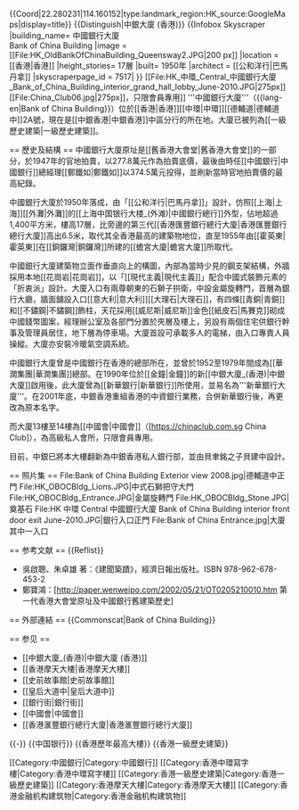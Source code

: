 {{Coord|22.280231|114.160152|type:landmark_region:HK_source:GoogleMaps|display=title}}
{{Distinguish|中銀大廈 (香港)}}
{{Infobox Skyscraper
|building_name= 中國銀行大廈<br>Bank of China Building
|image = [[File:HK_OldBankOfChinaBuilding_Queensway2.JPG|200 px]]
|location = [[香港|香港]]
|height_stories= 17層
|built= 1950年
|architect = [[公和洋行|巴馬丹拿]]
|skyscraperpage_id = 7517|
}}
[[File:HK_中環_Central_中國銀行大廈_Bank_of_China_Building_interior_grand_hall_lobby_June-2010.JPG|275px]]
[[File:China_Club06.jpg|275px]]，只限會員專用]]
'''中國銀行大廈'''（{{lang-en|Bank of China Building}}）位於[[香港|香港]][[中環|中環]][[德輔道|德輔道中]]2A號，現在是[[中銀香港|中銀香港]]中區分行的所在地。大廈已被列為[[一級歷史建築|一級歷史建築]]。

== 歷史及結構 ==
中國銀行大廈原址是[[舊香港大會堂|舊香港大會堂]]的一部分，於1947年的官地拍賣，以277.8萬元作為拍賣底價，最後由時任[[中國銀行|中國銀行]]總經理[[鄭鐵如|鄭鐵如]]以374.5萬元投得，並刷新當時官地拍賣價的最高紀錄。

中國銀行大廈於1950年落成，由「[[公和洋行|巴馬丹拿]]」設計，仿照[[上海|上海]][[外灘|外灘]]的[[上海中国银行大楼_(外滩)|中國銀行總行]]外型，佔地超過1,400平方米，樓高17層，比旁邊的第三代[[香港匯豐銀行總行大廈|香港匯豐銀行總行大廈]]高出6.5米，取代其全香港最高的建築物地位，直至1955年由[[霍英東|霍英東]]在[[銅鑼灣|銅鑼灣]]所建的[[蟾宮大廈|蟾宮大廈]]所取代。

中國銀行大廈建築物立面作垂直向上的構圖，內部為當時少見的鋼支架結構，外牆採用本地[[花崗岩|花崗岩]]，以「[[現代主義|現代主義]]」配合中國式裝飾元素的「折衷派」設計。大廈入口有兩尊朝東的石獅子拱衛，中設金屬旋轉門，首層為銀行大廳，牆面舖設入口[[意大利|意大利]][[大理石|大理石]]，有四條[[青銅|青銅]]和[[不鏽鋼|不鏽鋼]]飾柱，天花採用[[威尼斯|威尼斯]]金色[[紙皮石|馬賽克]]砌成中國錢幣圖案，經理辦公室及各部門分置於夾層及樓上，另設有兩個住宅供銀行幹事及管理員居住，地下層為停車場。大廈首設可承載多人的電梯，由入口專責人員操縱。大廈亦安裝冷暖氣空調系統。

中國銀行大廈曾是中國銀行在香港的總部所在，並曾於1952至1979年間成為[[華潤集團|華潤集團]]總部。在1990年位於[[金鐘|金鐘]]的新[[中銀大廈_(香港)|中銀大廈]]啟用後，此大廈曾為[[新華銀行|新華銀行]]所使用，並易名為'''新華銀行大廈'''。在2001年底，中銀香港重組香港的中資銀行業務，合併新華銀行後，再更改為原本名字。

而大廈13樓至14樓為[[中國會|中國會]]（[https://chinaclub.com.sg China Club]），為高級私人會所，只限會員專用。

目前，中銀已將本大樓翻新為中銀香港私人銀行部，並由貝聿銘之子貝建中設計。

== 照片集 ==
<gallery>
File:Bank of China Building Exterior view 2008.jpg|德輔道中正門
File:HK_OBOCBldg_Lions.JPG|中式石獅把守大門
File:HK_OBOCBldg_Entrance.JPG|金屬旋轉門
File:HK_OBOCBldg_Stone.JPG|奠基石
File:HK 中環 Central 中國銀行大廈 Bank of China Building interior front door exit June-2010.JPG|銀行入口正門
File:Bank of China Entrance.jpg|大廈其中一入口
</gallery>

== 参考文献 ==
{{Reflist}}
* 吳啟聰、朱卓雄 著：《建聞築蹟》，經濟日報出版社。ISBN 978-962-678-453-2
* 鄭寶鴻：[http://paper.wenweipo.com/2002/05/21/OT0205210010.htm 第一代香港大會堂原址及中國銀行舊建築歷史]

== 外部連結 ==
{{Commonscat|Bank of China Building}}

== 参见 ==
* [[中銀大廈_(香港)|中銀大廈 (香港)]]
* [[香港摩天大樓|香港摩天大樓]]
* [[史前故事館|史前故事館]]
* [[皇后大道中|皇后大道中]]
* [[銀行街|銀行街]]
* [[中國會|中國會]]
* [[香港滙豐銀行總行大廈|香港滙豐銀行總行大廈]]

{{-}}
{{中国银行}}
{{香港歷年最高大樓}}
{{香港一級歷史建築}}

[[Category:中國銀行|Category:中國銀行]]
[[Category:香港中環寫字樓|Category:香港中環寫字樓]]
[[Category:香港一級歷史建築|Category:香港一級歷史建築]]
[[Category:香港摩天大樓|Category:香港摩天大樓]]
[[Category:香港金融机构建筑物|Category:香港金融机构建筑物]]